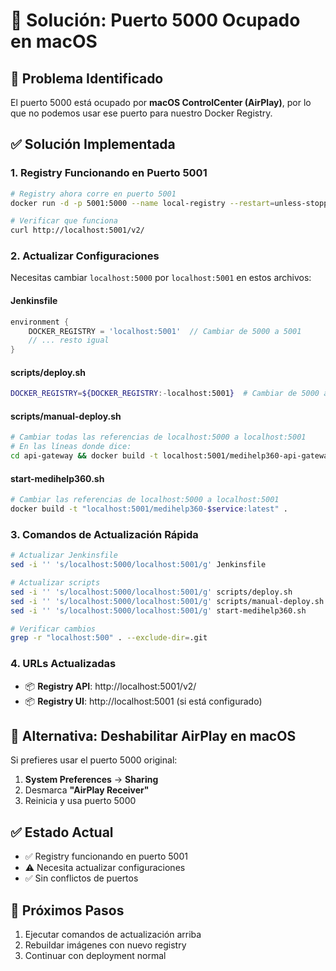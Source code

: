 # 🔧 Solución: Puerto 5000 Ocupado en macOS

## 🚨 **Problema Identificado**
El puerto 5000 está ocupado por **macOS ControlCenter (AirPlay)**, por lo que no podemos usar ese puerto para nuestro Docker Registry.

## ✅ **Solución Implementada**

### **1. Registry Funcionando en Puerto 5001**
```bash
# Registry ahora corre en puerto 5001
docker run -d -p 5001:5000 --name local-registry --restart=unless-stopped registry:2

# Verificar que funciona
curl http://localhost:5001/v2/
```

### **2. Actualizar Configuraciones**

Necesitas cambiar `localhost:5000` por `localhost:5001` en estos archivos:

#### **Jenkinsfile**
```groovy
environment {
    DOCKER_REGISTRY = 'localhost:5001'  // Cambiar de 5000 a 5001
    // ... resto igual
}
```

#### **scripts/deploy.sh**
```bash
DOCKER_REGISTRY=${DOCKER_REGISTRY:-localhost:5001}  # Cambiar de 5000 a 5001
```

#### **scripts/manual-deploy.sh**
```bash
# Cambiar todas las referencias de localhost:5000 a localhost:5001
# En las líneas donde dice:
cd api-gateway && docker build -t localhost:5001/medihelp360-api-gateway:$BUILD_TAG . && ...
```

#### **start-medihelp360.sh**
```bash
# Cambiar las referencias de localhost:5000 a localhost:5001
docker build -t "localhost:5001/medihelp360-$service:latest" .
```

### **3. Comandos de Actualización Rápida**

```bash
# Actualizar Jenkinsfile
sed -i '' 's/localhost:5000/localhost:5001/g' Jenkinsfile

# Actualizar scripts
sed -i '' 's/localhost:5000/localhost:5001/g' scripts/deploy.sh
sed -i '' 's/localhost:5000/localhost:5001/g' scripts/manual-deploy.sh
sed -i '' 's/localhost:5000/localhost:5001/g' start-medihelp360.sh

# Verificar cambios
grep -r "localhost:500" . --exclude-dir=.git
```

### **4. URLs Actualizadas**

- 📦 **Registry API**: http://localhost:5001/v2/
- 📦 **Registry UI**: http://localhost:5001 (si está configurado)

## 🎯 **Alternativa: Deshabilitar AirPlay en macOS**

Si prefieres usar el puerto 5000 original:

1. **System Preferences** → **Sharing**
2. Desmarca **"AirPlay Receiver"**
3. Reinicia y usa puerto 5000

## ✅ **Estado Actual**

- ✅ Registry funcionando en puerto 5001
- ⚠️ Necesita actualizar configuraciones
- ✅ Sin conflictos de puertos

## 🚀 **Próximos Pasos**

1. Ejecutar comandos de actualización arriba
2. Rebuildar imágenes con nuevo registry
3. Continuar con deployment normal 